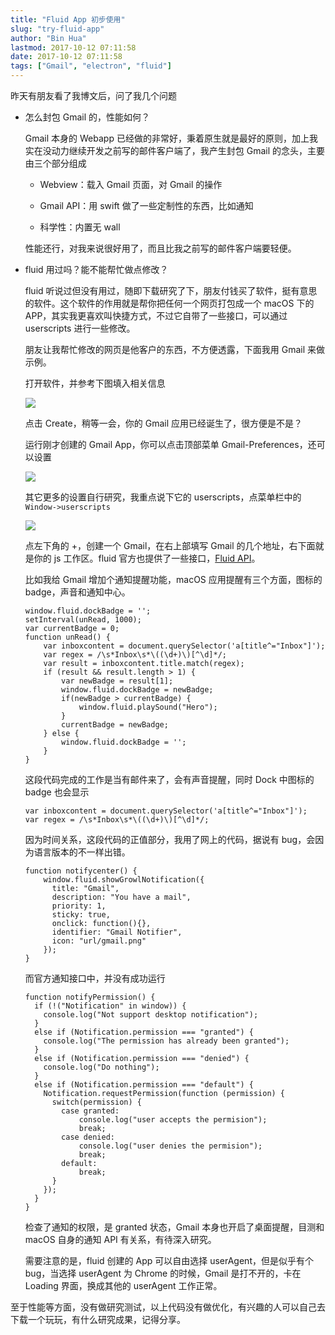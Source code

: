 ```yaml
---
title: "Fluid App 初步使用"
slug: "try-fluid-app"
author: "Bin Hua"
lastmod: 2017-10-12 07:11:58
date: 2017-10-12 07:11:58
tags: ["Gmail", "electron", "fluid"]
---
```


昨天有朋友看了我博文后，问了我几个问题

- 怎么封包 Gmail 的，性能如何？

    Gmail 本身的 Webapp 已经做的非常好，秉着原生就是最好的原则，加上我实在没动力继续开发之前写的邮件客户端了，我产生封包 Gmail 的念头，主要由三个部分组成

    - Webview：载入 Gmail 页面，对 Gmail 的操作
    
    - Gmail API：用 swift 做了一些定制性的东西，比如通知
    
    - 科学性：内置无 wall

    性能还行，对我来说很好用了，而且比我之前写的邮件客户端要轻便。

- fluid 用过吗？能不能帮忙做点修改？

    fluid 听说过但没有用过，随即下载研究了下，朋友付钱买了软件，挺有意思的软件。这个软件的作用就是帮你把任何一个网页打包成一个 macOS 下的 APP，其实我更喜欢叫快捷方式，不过它自带了一些接口，可以通过 userscripts 进行一些修改。

    朋友让我帮忙修改的网页是他客户的东西，不方便透露，下面我用 Gmail 来做示例。

    打开软件，并参考下图填入相关信息

    ![](/imgs/try-fluid-app-01.png)
    
    点击 Create，稍等一会，你的 Gmail 应用已经诞生了，很方便是不是？

    运行刚才创建的 Gmail App，你可以点击顶部菜单 Gmail-Preferences，还可以设置

    ![](/imgs/try-fluid-app-02.png)

    其它更多的设置自行研究，我重点说下它的 userscripts，点菜单栏中的 `Window->userscripts`

    ![](/imgs/try-fluid-app-03.png)

    点左下角的 +，创建一个 Gmail，在右上部填写 Gmail 的几个地址，右下面就是你的 js 工作区。fluid 官方也提供了一些接口，[Fluid API](http://fluidapp.com/developer)。

    比如我给 Gmail 增加个通知提醒功能，macOS 应用提醒有三个方面，图标的 badge，声音和通知中心。

    ```
    window.fluid.dockBadge = '';
    setInterval(unRead, 1000);
    var currentBadge = 0;
    function unRead() {
        var inboxcontent = document.querySelector('a[title^="Inbox"]');
        var regex = /\s*Inbox\s*\((\d+)\)[^\d]*/;
        var result = inboxcontent.title.match(regex);
        if (result && result.length > 1) {
            var newBadge = result[1];
            window.fluid.dockBadge = newBadge;
            if(newBadge > currentBadge) {
                window.fluid.playSound("Hero");
            }
            currentBadge = newBadge;
        } else {
            window.fluid.dockBadge = '';
        }
    }
    ```
    
    这段代码完成的工作是当有邮件来了，会有声音提醒，同时 Dock 中图标的 badge 也会显示
    
    ```
    var inboxcontent = document.querySelector('a[title^="Inbox"]');
    var regex = /\s*Inbox\s*\((\d+)\)[^\d]*/;
    ```
    
    因为时间关系，这段代码的正值部分，我用了网上的代码，据说有 bug，会因为语言版本的不一样出错。

    ```
    function notifycenter() {
        window.fluid.showGrowlNotification({
          title: "Gmail",
          description: "You have a mail",
          priority: 1,
          sticky: true,
          onclick: function(){},
          identifier: "Gmail Notifier",
          icon: "url/gmail.png"
        });
    }
    ```

    而官方通知接口中，并没有成功运行

    ```
    function notifyPermission() {
      if (!("Notification" in window)) {
        console.log("Not support desktop notification");
      }
      else if (Notification.permission === "granted") {
        console.log("The permission has already been granted");
      }
      else if (Notification.permission === "denied") {
        console.log("Do nothing");
      }
      else if (Notification.permission === "default") {
        Notification.requestPermission(function (permission) {
          switch(permission) {
            case granted:
                console.log("user accepts the permision");
                break;
            case denied:
                console.log("user denies the permision");
                break;
            default:
                break;
          }
        });
      }
    }
    ```
    
    检查了通知的权限，是 granted 状态，Gmail 本身也开启了桌面提醒，目测和 macOS 自身的通知 API 有关系，有待深入研究。

    需要注意的是，fluid 创建的 App 可以自由选择 userAgent，但是似乎有个 bug，当选择 userAgent 为 Chrome 的时候，Gmail 是打不开的，卡在 Loading 界面，换成其他的 userAgent 工作正常。

至于性能等方面，没有做研究测试，以上代码没有做优化，有兴趣的人可以自己去下载一个玩玩，有什么研究成果，记得分享。